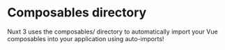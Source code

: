 # Composables directory
Nuxt 3 uses the composables/ directory to automatically import your Vue composables into your application using auto-imports!

